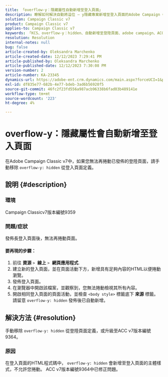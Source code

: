 ```yaml
---
title: 「overflow-y：隱藏屬性自動新增至登入頁面」
description: 瞭解如何解決自動將溢位 — y隱藏專案新增至登入頁面的Adobe Campaign Classic問題。
solution: Campaign Classic v7
product: Campaign Classic v7
applies-to: Campaign Classic v7
keywords: 「KCS、overflow-y：hidden、自動新增至登陸頁面、adobe campaign、ACC v7版本編號9359、升級至ACC v7版本編號9364、Campaign Classic」
resolution: Resolution
internal-notes: null
bug: false
article-created-by: Oleksandra Marchenko
article-created-date: 12/12/2023 7:29:41 PM
article-published-by: Oleksandra Marchenko
article-published-date: 12/12/2023 7:30:08 PM
version-number: 2
article-number: KA-23345
dynamics-url: https://adobe-ent.crm.dynamics.com/main.aspx?forceUCI=1&pagetype=entityrecord&etn=knowledgearticle&id=fd333dc5-2499-ee11-be37-6045bd0065f9
exl-id: df835e77-682b-4e77-bdeb-3ad6b56920f5
source-git-commit: 46fc2f23fd556a987acb96338b6fad03b489141e
workflow-type: tm+mt
source-wordcount: '223'
ht-degree: 4%

---
```


# overflow-y：隱藏屬性會自動新增至登入頁面


在Adobe Campaign Classic v7中，如果您無法再捲動已發佈的登陸頁面，請手動移除 `overflow-y: hidden` 從登入頁面定義。

## 說明 {#description}


### <b>環境</b>

Campaign Classicv7版本編號9359

### <b>問題/症狀</b>

發佈長登入頁面後，無法再捲動頁面。

#### <b>要再現的步驟：</b>

1. 前往 <b>資源</b> `>`  <b>線上</b> `>`  <b>網頁應用程式</b>.
2. 建立新的登入頁面，並在頁面活動下方，新增具有足夠內容的HTML以便捲動瀏覽。
3. 發佈登入頁面。
4. 在瀏覽器中開啟該檔案，並觀察到，您無法捲動檢視其所有內容。
5. 開啟相同登入頁面的頁面活動，並檢查 `<body style>` 標籤底下 <b>來源</b> 標籤。\
   請留意 `overflow-y: hidden` 發佈後已自動新增。



## 解決方法 {#resolution}


手動移除 `overflow-y: hidden` 從登陸頁面定義，或升級至ACC v7版本編號9364。

### <b>原因</b>

在登入頁面的HTML程式碼中， `overflow-y: hidden` 會新增至登入頁面的主體樣式，不允許您捲動。 ACC v7版本編號9364中已修正問題。

